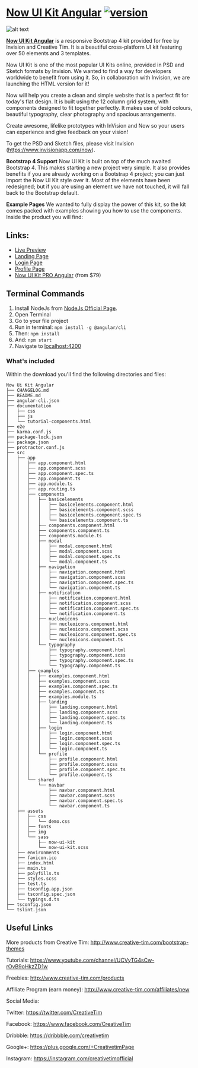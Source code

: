 # [Now UI Kit Angular](https://timcreative.github.io/now-ui-kit-angular/index) [![version][version-badge]][CHANGELOG]

![alt text](https://s3.amazonaws.com/creativetim_bucket/products/77/original/opt_nuk_angular_thumbnail.jpg? "Now UI Kit Angular")


**[Now UI Kit Angular](https://timcreative.github.io/now-ui-kit-angular/index)** is a responsive Bootstrap 4 kit provided for free by Invision and Creative Tim. It is a beautiful cross-platform UI kit featuring over 50 elements and 3 templates.

Now UI Kit is one of the most popular UI Kits online, provided in PSD and Sketch formats by Invision. We wanted to find a way for developers worldwide to benefit from using it. So, in collaboration with Invision, we are launching the HTML version for it!

Now will help you create a clean and simple website that is a perfect fit for today's flat design. It is built using the 12 column grid system, with components designed to fit together perfectly. It makes use of bold colours, beautiful typography, clear photography and spacious arrangements.

Create awesome, lifelike prototypes with InVision and Now so your users can experience and give feedback on your vision!

To get the PSD and Sketch files, please visit Invision (https://www.invisionapp.com/now).


**Bootstrap 4 Support**
Now UI Kit is built on top of the much awaited Bootstrap 4. This makes starting a new project very simple. It also provides benefits if you are already working on a Bootstrap 4 project; you can just import the Now UI Kit style over it. Most of the elements have been redesigned; but if you are using an element we have not touched, it will fall back to the Bootstrap default.

**Example Pages**
We wanted to fully display the power of this kit, so the kit comes packed with examples showing you how to use the components. Inside the product you will find:

## Links:

+ [Live Preview](https://timcreative.github.io/now-ui-kit-angular/index)
+ [Landing Page](https://timcreative.github.io/now-ui-kit-angular/examples/landing)
+ [Login Page](https://timcreative.github.io/now-ui-kit-angular/examples/login)
+ [Profile Page](https://timcreative.github.io/now-ui-kit-angular/examples/profile)
+ [Now UI Kit PRO Angular](https://timcreative.github.io/now-ui-kit-pro-angular/presentation) (from $79)


## Terminal Commands

1. Install NodeJs from [NodeJs Official Page](https://nodejs.org/en).
2. Open Terminal
3. Go to your file project
4. Run in terminal: ```npm install -g @angular/cli```
5. Then: ```npm install```
6. And: ```npm start```
7. Navigate to [localhost:4200](localhost:4200)
### What's included

Within the download you'll find the following directories and files:

```
Now Ui Kit Angular
├── CHANGELOG.md
├── README.md
├── angular-cli.json
├── documentation
│   ├── css
│   ├── js
│   └── tutorial-components.html
├── e2e
├── karma.conf.js
├── package-lock.json
├── package.json
├── protractor.conf.js
├── src
│   ├── app
│   │   ├── app.component.html
│   │   ├── app.component.scss
│   │   ├── app.component.spec.ts
│   │   ├── app.component.ts
│   │   ├── app.module.ts
│   │   ├── app.routing.ts
│   │   ├── components
│   │   │   ├── basicelements
│   │   │   │   ├── basicelements.component.html
│   │   │   │   ├── basicelements.component.scss
│   │   │   │   ├── basicelements.component.spec.ts
│   │   │   │   └── basicelements.component.ts
│   │   │   ├── components.component.html
│   │   │   ├── components.component.ts
│   │   │   ├── components.module.ts
│   │   │   ├── modal
│   │   │   │   ├── modal.component.html
│   │   │   │   ├── modal.component.scss
│   │   │   │   ├── modal.component.spec.ts
│   │   │   │   └── modal.component.ts
│   │   │   ├── navigation
│   │   │   │   ├── navigation.component.html
│   │   │   │   ├── navigation.component.scss
│   │   │   │   ├── navigation.component.spec.ts
│   │   │   │   └── navigation.component.ts
│   │   │   ├── notification
│   │   │   │   ├── notification.component.html
│   │   │   │   ├── notification.component.scss
│   │   │   │   ├── notification.component.spec.ts
│   │   │   │   └── notification.component.ts
│   │   │   ├── nucleoicons
│   │   │   │   ├── nucleoicons.component.html
│   │   │   │   ├── nucleoicons.component.scss
│   │   │   │   ├── nucleoicons.component.spec.ts
│   │   │   │   └── nucleoicons.component.ts
│   │   │   └── typography
│   │   │       ├── typography.component.html
│   │   │       ├── typography.component.scss
│   │   │       ├── typography.component.spec.ts
│   │   │       └── typography.component.ts
│   │   ├── examples
│   │   │   ├── examples.component.html
│   │   │   ├── examples.component.scss
│   │   │   ├── examples.component.spec.ts
│   │   │   ├── examples.component.ts
│   │   │   ├── examples.module.ts
│   │   │   ├── landing
│   │   │   │   ├── landing.component.html
│   │   │   │   ├── landing.component.scss
│   │   │   │   ├── landing.component.spec.ts
│   │   │   │   └── landing.component.ts
│   │   │   ├── login
│   │   │   │   ├── login.component.html
│   │   │   │   ├── login.component.scss
│   │   │   │   ├── login.component.spec.ts
│   │   │   │   └── login.component.ts
│   │   │   └── profile
│   │   │       ├── profile.component.html
│   │   │       ├── profile.component.scss
│   │   │       ├── profile.component.spec.ts
│   │   │       └── profile.component.ts
│   │   └── shared
│   │       └── navbar
│   │           ├── navbar.component.html
│   │           ├── navbar.component.scss
│   │           ├── navbar.component.spec.ts
│   │           └── navbar.component.ts
│   ├── assets
│   │   ├── css
│   │   │   └── demo.css
│   │   ├── fonts
│   │   ├── img
│   │   └── sass
│   │       ├── now-ui-kit
│   │       └── now-ui-kit.scss
│   ├── environments
│   ├── favicon.ico
│   ├── index.html
│   ├── main.ts
│   ├── polyfills.ts
│   ├── styles.scss
│   ├── test.ts
│   ├── tsconfig.app.json
│   ├── tsconfig.spec.json
│   └── typings.d.ts
├── tsconfig.json
└── tslint.json
```

## Useful Links

More products from Creative Tim: <http://www.creative-tim.com/bootstrap-themes>

Tutorials: <https://www.youtube.com/channel/UCVyTG4sCw-rOvB9oHkzZD1w>

Freebies: <http://www.creative-tim.com/products>

Affiliate Program (earn money): <http://www.creative-tim.com/affiliates/new>

Social Media:

Twitter: <https://twitter.com/CreativeTim>

Facebook: <https://www.facebook.com/CreativeTim>

Dribbble: <https://dribbble.com/creativetim>

Google+: <https://plus.google.com/+CreativetimPage>

Instagram: <https://instagram.com/creativetimofficial>

[CHANGELOG]: ./CHANGELOG.md
[version-badge]: https://img.shields.io/badge/version-1.0.1-blue.svg
